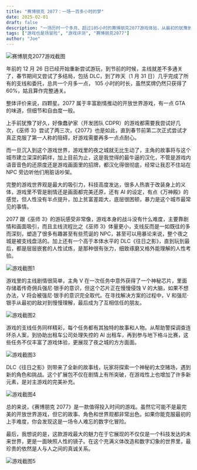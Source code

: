 ```yaml
---
title: "赛博朋克 2077：一场一百多小时的梦"
date: 2025-02-01
draft: false
description: "一场历时一个多月、超过105小时的赛博朋克2077游戏体验，从最初的犹豫到最终的沉浸，这是一次关于未来世界、人性考验和游戏艺术的深度探索。"
tags: ["游戏也是场冒险", "游戏评测", "赛博朋克2077"]
author: "Joe"
---
```


![赛博朋克2077游戏截图](/images/posts/cyberpunk-2077-hundred-hours-dream/image.png)

年前的 12 月 26 日已经开始重新尝试游玩，到节前的时候，主线就差不多通关了，春节期间又尝试了多结局，包括 DLC，到了昨天（1 月 31 日）几乎完成了所有的支线和委托，总共一个月多一点， 105 小时的时长，虽然奖牌仍然只获得了 60%，姑且算作完整通关。

整体评价来说，四颗星。2077 属于丰富剧情推动的开放世界游戏，有一点 GTA 的味道，但细节和自由度一般。

上手前犹豫了好久，好像蠢驴家（开发团队 CDPR）的游戏都需要我尝试好几次，《巫师 3》尝试了两三次，《2077》也是如此，直到春节前第二次正式尝试才真正克服了第一人称的阻碍，好游戏需要再多一点点耐心。

而一旦沉入到这个游戏世界，游戏里的夜之城就无比生动了，主角的故事将与这个城市建立深深的羁绊，加上目前为止，这是我觉得的最牛逼的汉化，不管是游戏内语音音色的还原度还是游戏画面里的招牌，都汉化得很彻底，经常让我忍不住站在 NPC 旁边听他们用脏话吵架。

完整的游戏世界观是最大的吸引力，科技高度发达，很多人热衷于改装身上的义体，游戏里不管是剧情还是画面都完美还原，还有 AI 的设定，有点《万神殿》的感觉，但人性没有半点提升，加上贫富差距大，底层很困顿，暴力是这个城市最常见的事情。

2077 跟《巫师 3》的游玩感受非常像，游戏本身的战斗没有什么难度，主要靠剧情和画面吸引，而且主线流程比之《巫师 3》体量更小，支线反而是一如既往的多而深刻，塑造了很多有趣甚至有些荒诞的 NPC，甚至可以用暴论来说，整个夜之城是被支线盘活的。加上还有一个高于本体水平的 DLC《往日之影》，直到玩到最后，都是层层嵌套的人性试炼，是那种很有张力，细致琢磨又格外能理解的人性考验。

![游戏截图1](/images/posts/cyberpunk-2077-hundred-hours-dream/image%201.png)

游戏里的主线剧情很简单，主角 V 在一次任务中意外获得了一个神秘芯片，里面存储着传奇佣兵强尼·银手的意识，但这个芯片正在慢慢侵蚀 V 的大脑，如果不想办法，V 将会被强尼·银手的意识完全取代。在寻找解决方案的过程中，V 和强尼·银手从最初的敌对到慢慢理解，最后成为了互相信任的朋友。

![游戏截图2](/images/posts/cyberpunk-2077-hundred-hours-dream/image%202.png)

游戏的支线任务同样精彩，每个任务都有其独特的故事和人物。从帮助警探调查连环杀人案，到协助出租车公司处理失控的 AI 出租车，再到参与地下格斗比赛，这些任务不仅丰富了游戏体验，更展现了夜之城的方方面面。

![游戏截图3](/images/posts/cyberpunk-2077-hundred-hours-dream/image%203.png)

DLC《往日之影》则带来了全新的故事线，玩家将探索一个神秘的太空赌场，遇到新的角色和挑战。这个扩展包不仅在剧情上有所突破，在游戏性上也增加了许多新元素，是对主游戏的完美补充。

![游戏截图4](/images/posts/cyberpunk-2077-hundred-hours-dream/image%204.png)

总的来说，《赛博朋克 2077》是一款值得投入时间的游戏。虽然它可能不是最完美的开放世界游戏，但它的故事、角色和世界观都非常出色。如果你能克服最初的上手难度，你会发现这是一场令人难忘的数字化冒险。

最后，我想说的是，这款游戏最大的魅力在于它展现的不仅仅是一个科技发达的未来世界，更是一面映照人性的镜子。在这个充满义体改造和数字幻象的世界里，最珍贵的依然是人与人之间的真诚关系。

![游戏截图5](/images/posts/cyberpunk-2077-hundred-hours-dream/image%205.png) 